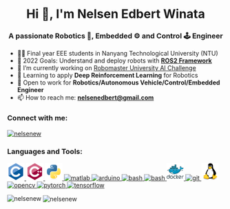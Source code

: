 <h1 align="center">Hi 👋, I'm Nelsen Edbert Winata</h1>
<h3 align="center">A passionate Robotics 🤖, Embedded ⚙️ and Control 🕹️ Engineer </h3>


- 👨‍🎓 Final year EEE students in Nanyang Technological University (NTU)
- 🥅 2022 Goals: Understand and deploy robots with [**ROS2 Framework**](https://design.ros2.org/articles/why_ros2.html)
- 🔭 I’m currently working on [Robomaster University AI Challenge](https://www.robomaster.com/en-US/robo/icra?djifrom=nav)
- 🌱 Learning to apply **Deep Reinforcement Learning** for Robotics
- 🔎 Open to work for **Robotics/Autonomous Vehicle/Control/Embedded Engineer**
- 📫 How to reach me: **nelsenedbert@gmail.com**




<h3 align="left">Connect with me:</h3>
<p align="left">
<a href="https://linkedin.com/in/nelsenew" target="blank"><img align="center" src="https://raw.githubusercontent.com/rahuldkjain/github-profile-readme-generator/master/src/images/icons/Social/linked-in-alt.svg" alt="nelsenew" height="30" width="40" /></a>
</p>

<h3 align="left">Languages and Tools:</h3>

<p align="left"> 

<a href="https:/www.cprogramming.com/" target="_blank" rel="noreferrer"> <img src="https://raw.githubusercontent.com/devicons/devicon/master/icons/c/c-original.svg" alt="c" width="40" height="40"/> </a> <a href="https://www.w3schools.com/cpp/" target="_blank" rel="noreferrer"> <img src="https://raw.githubusercontent.com/devicons/devicon/master/icons/cplusplus/cplusplus-original.svg" alt="cplusplus" width="40" height="40"/> </a>
<a href="https://www.python.org" target="_blank" rel="noreferrer"> <img src="https://raw.githubusercontent.com/devicons/devicon/master/icons/python/python-original.svg" alt="python" width="40" height="40"/> </a>
<a href="https://www.mathworks.com/" target="_blank" rel="noreferrer"> <img src="https://upload.wikimedia.org/wikipedia/commons/2/21/Matlab_Logo.png" alt="matlab" width="40" height="40"/> </a><a href="https://www.arduino.cc/" target="_blank" rel="noreferrer"> <img src="https://cdn.worldvectorlogo.com/logos/arduino-1.svg" alt="arduino" width="40" height="40"/> </a> <a href="https://www.gnu.org/software/bash/" target="_blank" rel="noreferrer"> <img src="https://www.vectorlogo.zone/logos/gnu_bash/gnu_bash-icon.svg" alt="bash" width="40" height="40"/> </a>
<a href="https://www.ros.org/" target="_blank" rel="noreferrer"> <img src="https://moveit.ros.org/assets/images/logo/ROS_logo.png" alt="bash" width="70" height="40"/> </a>
  <a href="https://www.docker.com/" target="_blank" rel="noreferrer"> <img src="https://raw.githubusercontent.com/devicons/devicon/master/icons/docker/docker-original-wordmark.svg" alt="docker" width="40" height="40"/> </a> <a href="https://git-scm.com/" target="_blank" rel="noreferrer"> <img src="https://www.vectorlogo.zone/logos/git-scm/git-scm-icon.svg" alt="git" width="40" height="40"/> </a> <a href="https://www.linux.org/" target="_blank" rel="noreferrer"> <img src="https://raw.githubusercontent.com/devicons/devicon/master/icons/linux/linux-original.svg" alt="linux" width="40" height="40"/> </a>  <a href="https://opencv.org/" target="_blank" rel="noreferrer"> <img src="https://www.vectorlogo.zone/logos/opencv/opencv-icon.svg" alt="opencv" width="40" height="40"/> </a>  <a href="https://pytorch.org/" target="_blank" rel="noreferrer"> <img src="https://www.vectorlogo.zone/logos/pytorch/pytorch-icon.svg" alt="pytorch" width="40" height="40"/> </a> <a href="https://www.tensorflow.org" target="_blank" rel="noreferrer"> <img src="https://www.vectorlogo.zone/logos/tensorflow/tensorflow-icon.svg" alt="tensorflow" width="40" height="40"/> </a> </p>

<p><img align="left" src="https://github-readme-stats.vercel.app/api/top-langs?username=nelsenew&show_icons=true&locale=en&layout=compact" alt="nelsenew" /></p>

<p>&nbsp;<img align="center" src="https://github-readme-stats.vercel.app/api?username=nelsenew&show_icons=true&locale=en" alt="nelsenew" /></p>
